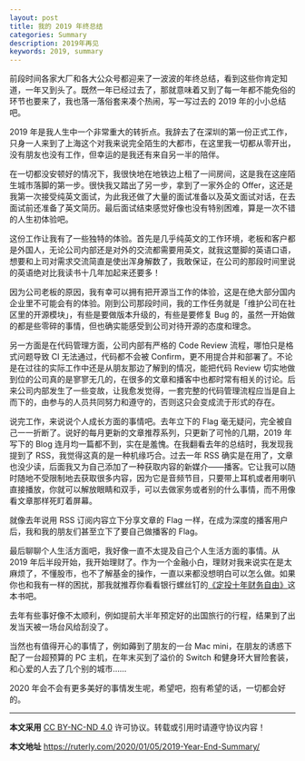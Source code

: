 ```yaml
---
layout: post
title: 我的 2019 年终总结
categories: Summary
description: 2019年再见
keywords: 2019, summary
---
```


前段时间各家大厂和各大公众号都迎来了一波波的年终总结，看到这些你肯定知道，一年又到头了。既然一年已经过去了，那就意味着又到了每一年都不能免俗的环节也要来了，我也落一落俗套来凑个热闹，写一写过去的 2019 年的小小总结吧。

<!--more-->

2019 年是我人生中一个非常重大的转折点。我辞去了在深圳的第一份正式工作，只身一人来到了上海这个对我来说完全陌生的大都市，在这里我一切都从零开出，没有朋友也没有工作，但幸运的是我还有来自另一半的陪伴。

在一切都没安顿好的情况下，我很快地在地铁边上租了一间房间，这是我在这座陌生城市落脚的第一步。很快我又踏出了另一步，拿到了一家外企的 Offer，这还是我第一次接受纯英文面试，为此我还做了大量的面试准备以及英文面试对话，在去面试前还准备了英文简历。最后面试结束感觉好像也没有特别困难，算是一次不错的人生初体验吧。

这份工作让我有了一些独特的体验。首先是几乎纯英文的工作环境，老板和客户都是外国人，无论公司内部还是对外的交流都需要用英文，就我这蹩脚的英语口语，想要和上司对需求交流简直是使出浑身解数了，我敢保证，在公司的那段时间里说的英语绝对比我读书十几年加起来还要多！

因为公司老板的原因，我有幸可以拥有把开源当工作的体验，这是在绝大部分国内企业里不可能会有的体验。刚到公司那段时间，我的工作任务就是「维护公司在社区里的开源模块」，有些是要做版本升级的，有些是要修复 Bug 的，虽然一开始做的都是些零碎的事情，但也确实能感受到公司对待开源的态度和理念。

另一方面是在代码管理方面，公司内部有严格的 Code Review 流程，哪怕只是格式问题导致 CI 无法通过，代码都不会被 Confirm，更不用提合并和部署了。不论是在过往的实际工作中还是从朋友那边了解到的情况，能把代码 Review 切实地做到位的公司真的是寥寥无几的，在很多的文章和播客中也都时常有相关的讨论。后来公司内部发生了一些变故，让我愈发觉得，一套完整的代码管理流程应当是自上而下的，由参与的人员共同努力和遵守的，否则这只会变成流于形式的存在。

说完工作，来说说个人成长方面的事情吧。去年立下的 Flag 毫无疑问，完全被自己一一折断了。说好的每月更新的文章推荐系列，只更新了可怜的几期，2019 年写下的 Blog 连月均一篇都不到，实在是羞愧。在我翻看去年的总结时，我发现我提到了 RSS，我觉得这真的是一种机缘巧合。过去一年 RSS 确实是在用了，文章也没少读，后面我又为自己添加了一种获取内容的新媒介——播客。它让我可以随时随地不受限制地去获取很多内容，因为它是音频节目，只要带上耳机或者用喇叭直接播放，你就可以解放眼睛和双手，可以去做家务或者别的什么事情，而不用像看文章那样死盯着屏幕。

就像去年说用 RSS 订阅内容立下分享文章的 Flag 一样，在成为深度的播客用户后，我和我的朋友们甚至立下了要自己做播客的 Flag。

最后聊聊个人生活方面吧，我好像一直不太提及自己个人生活方面的事情。从 2019 年后半段开始，我开始理财了。作为一个金融小白，理财对我来说实在是太麻烦了，不懂股市，也不了解基金的操作，一直以来都没想明白可以怎么做。如果你也和我有一样的困扰，那我就推荐你看看银行螺丝钉的[《定投十年财务自由》](https://book.douban.com/subject/34836784//)这本书吧。

去年有些事好像不太顺利，例如提前大半年预定好的出国旅行的行程，结果到了出发当天被一场台风给刮没了。

当然也有值得开心的事情了，例如薅到了朋友的一台 Mac mini，在朋友的诱惑下配了一台超预算的 PC 主机，在年末买到了溢价的 Switch 和健身环大冒险套装，和心爱的人去了几个别的城市……

2020 年会不会有更多美好的事情发生呢，希望吧，抱有希望的话，一切都会好的。

---

**本文采用** [CC BY-NC-ND 4.0](https://creativecommons.org/licenses/by-nc-nd/4.0/deed.zh) 许可协议。转载或引用时请遵守协议内容！

**本文地址** https://ruterly.com/2020/01/05/2019-Year-End-Summary/